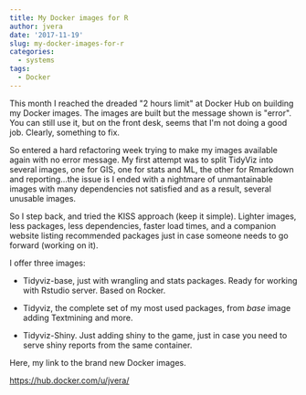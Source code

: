 ```yaml
---
title: My Docker images for R
author: jvera
date: '2017-11-19'
slug: my-docker-images-for-r
categories:
  - systems
tags:
  - Docker
---
```


This month I reached the dreaded "2 hours limit" at Docker Hub on building my Docker images. The images are built but the message shown is "error". You can still use it, but on the front desk, seems that I'm not doing a good job. Clearly, something to fix.

So entered a hard refactoring week trying to make my images available again with no error message. 
My first attempt was to split TidyViz into several images, one for GIS, one for stats and ML, the other for Rmarkdown and reporting...the issue is I ended with a nightmare of unmantainable images with many dependencies not satisfied and as a result, several unusable images.

So I step back, and tried the KISS approach (keep it simple). Lighter images, less packages, less dependencies, faster load times, and a companion website listing recommended packages just in case someone needs to go forward (working on it).

I offer three images:

- Tidyviz-base, just with wrangling and stats packages. Ready for working with Rstudio server. Based on Rocker.

- Tidyviz, the complete set of my most used packages, from *base* image adding Textmining and more.

- Tidyviz-Shiny. Just adding shiny to the game, just in case you need to serve shiny reports from the same container.


Here, my link to the brand new Docker images.

https://hub.docker.com/u/jvera/
